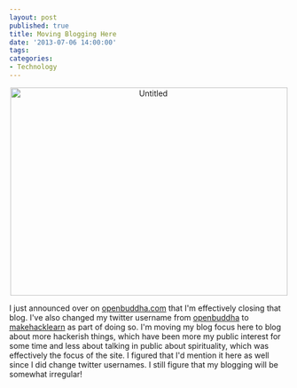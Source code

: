 ```yaml
---
layout: post
published: true
title: Moving Blogging Here
date: '2013-07-06 14:00:00'
tags: 
categories:
- Technology
---
```

<div style="text-align:center"><a href="http://www.flickr.com/photos/albill/9140066174/" title="Untitled by albill, on Flickr"><img src="https://farm4.staticflickr.com/3727/9140066174_9e0fa9a619.jpg" width="500" height="375" alt="Untitled"></a></div>

I just announced over on [openbuddha.com](http://openbuddha.com) that I'm effectively closing that blog. I've also changed my twitter username from [openbuddha](http://www.twitter.com/openbuddha) to [makehacklearn](http://www.twitter.com/makehacklearn) as part of doing so. I'm moving my blog focus here to blog about more hackerish things, which have been more my public interest for some time and less about talking in public about spirituality, which was effectively the focus of the site. I figured that I'd mention it here as well since I did change twitter usernames. I still figure that my blogging will be somewhat irregular!
